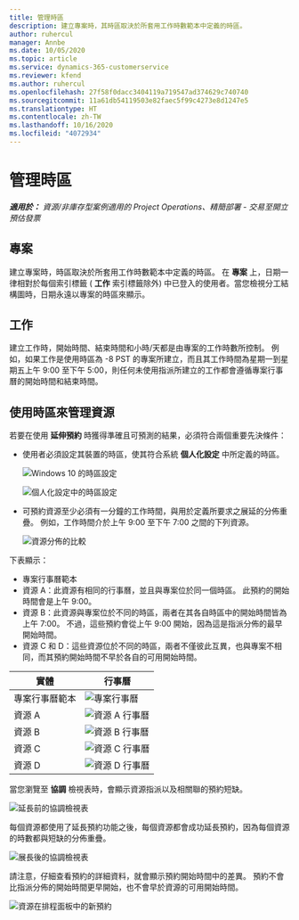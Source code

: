 ```yaml
---
title: 管理時區
description: 建立專案時，其時區取決於所套用工作時數範本中定義的時區。
author: ruhercul
manager: Annbe
ms.date: 10/05/2020
ms.topic: article
ms.service: dynamics-365-customerservice
ms.reviewer: kfend
ms.author: ruhercul
ms.openlocfilehash: 27f58f0dacc3404119a719547ad374629c740740
ms.sourcegitcommit: 11a61db54119503e82faec5f99c4273e8d1247e5
ms.translationtype: HT
ms.contentlocale: zh-TW
ms.lasthandoff: 10/16/2020
ms.locfileid: "4072934"
---
```

# <a name="manage-time-zones"></a>管理時區

_**適用於：** 資源/非庫存型案例適用的 Project Operations、精簡部署 - 交易至開立預估發票_


## <a name="projects"></a>專案

建立專案時，時區取決於所套用工作時數範本中定義的時區。 在 **專案** 上，日期一律相對於每個索引標籤 ( **工作** 索引標籤除外) 中已登入的使用者。當您檢視分工結構圖時，日期永遠以專案的時區來顯示。

## <a name="tasks"></a>工作

建立工作時，開始時間、結束時間和小時/天都是由專案的工作時數所控制。 例如，如果工作是使用時區為 -8 PST 的專案所建立，而且其工作時間為星期一到星期五上午 9:00 至下午 5:00，則任何未使用指派所建立的工作都會遵循專案行事曆的開始時間和結束時間。

## <a name="manage-resources-with-time-zones"></a>使用時區來管理資源

若要在使用 **延伸預約** 時獲得準確且可預測的結果，必須符合兩個重要先決條件：  

- 使用者必須設定其裝置的時區，使其符合系統 **個人化設定** 中所定義的時區。
 
  ![Windows 10 的時區設定](media/reconcile-assignments-03.png)

  ![個人化設定中的時區設定](media/reconcile-assignments-04.png)
 
- 可預約資源至少必須有一分鐘的工作時間，與用於定義所要求之展延的分佈重疊。 例如，工作時間介於上午 9:00 至下午 7:00 之間的下列資源。 

  ![資源分佈的比較](media/reconcile-assignments-05.png)

下表顯示：

- 專案行事曆範本
- 資源 A：此資源有相同的行事曆，並且與專案位於同一個時區。 此預約的開始時間會是上午 9:00。
- 資源 B：此資源與專案位於不同的時區，兩者在其各自時區中的開始時間皆為上午 7:00。 不過，這些預約會從上午 9:00 開始，因為這是指派分佈的最早開始時間。
- 資源 C 和 D：這些資源位於不同的時區，兩者不僅彼此互異，也與專案不相同，而其預約開始時間不早於各自的可用開始時間。

|實體  |行事曆  |
|-|-|
|專案行事曆範本   | ![專案行事曆](media/reconcile-assignments-06.png) |
|資源 A  | ![資源 A 行事曆](media/reconcile-assignments-06.png) |
|資源 B  |  ![資源 B 行事曆](media/reconcile-assignments-07.png) |
|資源 C  |  ![資源 C 行事曆](media/reconcile-assignments-08.png) |
|資源 D  | ![資源 D 行事曆](media/reconcile-assignments-09.png)  |
 
當您瀏覽至 **協調** 檢視表時，會顯示資源指派以及相關聯的預約短缺。

![延長前的協調檢視表](media/reconcile-assignments-10.png)

每個資源都使用了延長預約功能之後，每個資源都會成功延長預約，因為每個資源的時數都與短缺的分佈重疊。

![展長後的協調檢視表](media/reconcile-assignments-11.png) 

請注意，仔細查看預約的詳細資料，就會顯示預約開始時間中的差異。 預約不會比指派分佈的開始時間更早開始，也不會早於資源的可用開始時間。

![資源在排程面板中的新預約](media/reconcile-assignments-12.png)
